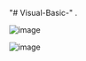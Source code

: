 "# Visual-Basic-" .

![image](https://user-images.githubusercontent.com/39626315/209251904-d3fe81ad-2730-4008-a7ad-9c6f59fc9cff.png)

![image](https://user-images.githubusercontent.com/39626315/209251960-eb3b2085-a6e2-45c5-bb79-62681284ecb1.png)
